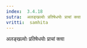 ```yaml
---
index:  3.4.18
sutra:  अलङ्खल्वोः प्रतिषेधयोः प्राचां क्त्वा
vritti:  samhita 
---
```


अलङ्खल्वोः प्रतिषेधयोः प्राचां क्त्वा

